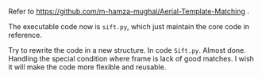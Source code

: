 Refer to <https://github.com/m-hamza-mughal/Aerial-Template-Matching> .

The executable code now is `sift.py`, which just maintain the core code in reference.

Try to rewrite the code in a new structure. In code `Sift.py`. Almost done. Handling the special condition where frame is lack of good matches. I wish it will make the code more flexible and reusable.
